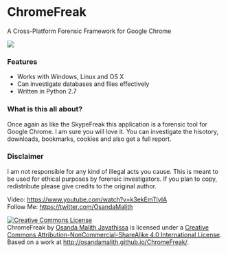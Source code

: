 ChromeFreak
=============
A Cross-Platform Forensic Framework for Google Chrome

<img src="http://i.imgur.com/5nmRff4.png">

<h3>Features</h3>

* Works with Windows, Linux and OS X
* Can investigate databases and files effectively
* Written in Python 2.7

<h3>What is this all about?</h3>

Once again as like the SkypeFreak this application is a forensic tool for Google Chrome. I am sure you will love it.
You can investigate the hisotory, downloads, bookmarks, cookies and also get a full report.

<h3>Disclaimer</h3>

I am not responsible for any kind of illegal acts you cause. This is meant to be used for ethical purposes by forensic investigators. If you plan to copy, redistribute please give credits to the original author.

Video: https://www.youtube.com/watch?v=k3ekEmTlyIA <br>
Follow Me: https://twitter.com/OsandaMalith


<a rel="license" href="http://creativecommons.org/licenses/by-nc-sa/4.0/"><img alt="Creative Commons License" style="border-width:0" src="http://i.creativecommons.org/l/by-nc-sa/4.0/88x31.png" /></a><br /><span xmlns:dct="http://purl.org/dc/terms/" property="dct:title">ChromeFreak</span> by <a xmlns:cc="http://creativecommons.org/ns#" href="http://osandamalith.github.io/ChromeFreak/" property="cc:attributionName" rel="cc:attributionURL">Osanda Malith Jayathissa</a> is licensed under a <a rel="license" href="http://creativecommons.org/licenses/by-nc-sa/4.0/">Creative Commons Attribution-NonCommercial-ShareAlike 4.0 International License</a>.<br />Based on a work at <a xmlns:dct="http://purl.org/dc/terms/" href="http://osandamalith.github.io/ChromeFreak/" rel="dct:source">http://osandamalith.github.io/ChromeFreak/</a>.
